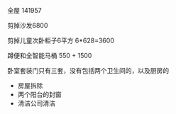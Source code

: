 全屋 141957

剪掉沙发6800

剪掉儿童次卧柜子6平方 6*628=3600

蹲便和全智能马桶  550 + 1500

卧室套装门只有三套，没有包括两个卫生间的，以及厨房的

- 房屋拆除
- 两个阳台的封窗
- 清洁公司清洁